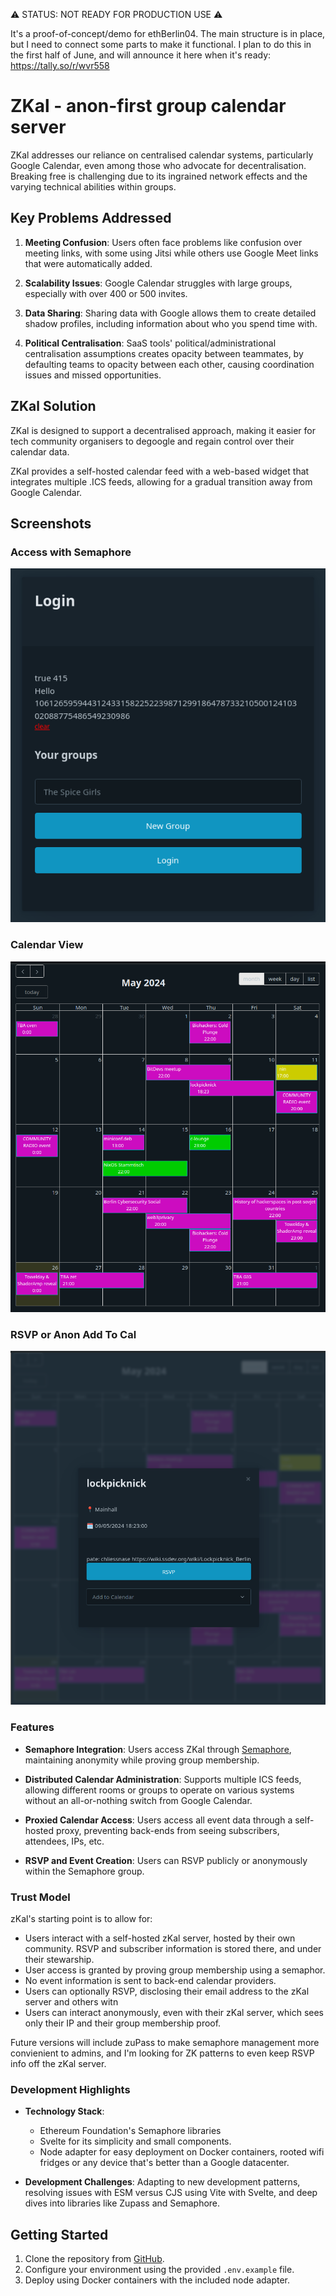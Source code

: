 ⚠️ STATUS: NOT READY FOR PRODUCTION USE ⚠️

It's a proof-of-concept/demo for ethBerlin04. The main structure is in place, but I need to connect some parts to make it functional. I plan to do this in the first half of June, and will announce it here when it's ready:  https://tally.so/r/wvr558

# ZKal - anon-first group calendar server

ZKal addresses our reliance on centralised calendar systems, particularly Google Calendar, even among those who advocate for decentralisation. Breaking free is challenging due to its ingrained network effects and the varying technical abilities within groups.

## Key Problems Addressed

1. **Meeting Confusion**: Users often face problems like confusion over meeting links, with some using Jitsi while others use Google Meet links that were automatically added.
   
2. **Scalability Issues**: Google Calendar struggles with large groups, especially with over 400 or 500 invites.
   
3. **Data Sharing**: Sharing data with Google allows them to create detailed shadow profiles, including information about who you spend time with.
   
4. **Political Centralisation**: SaaS tools' political/administrational centralisation assumptions creates opacity between teammates, by defaulting teams to opacity between each other, causing coordination issues and missed opportunities.

## ZKal Solution
ZKal is designed to support a decentralised approach, making it easier for tech community organisers to degoogle and regain control over their calendar data.

ZKal provides a self-hosted calendar feed with a web-based widget that integrates multiple .ICS feeds, allowing for a gradual transition away from Google Calendar.

## Screenshots

### Access with Semaphore
![Access with Semaphore](screenshots/access-with-semaphore.png)

### Calendar View
![Calendar View](screenshots/calendar-screenshot.png)

### RSVP or Anon Add To Cal
![RSVP or Add Event](screenshots/rsvp-or-add-screenshot.png)

### Features

- **Semaphore Integration**: Users access ZKal through [Semaphore](https://semaphore.pse.dev/), maintaining anonymity while proving group membership.

- **Distributed Calendar Administration**: Supports multiple ICS feeds, allowing different rooms or groups to operate on various systems without an all-or-nothing switch from Google Calendar.

- **Proxied Calendar Access**: Users access all event data through a self-hosted proxy, preventing back-ends from seeing subscribers, attendees, IPs, etc. 
  
- **RSVP and Event Creation**: Users can RSVP publicly or anonymously within the Semaphore group.
  
### Trust Model

zKal's starting point is to allow for:
- Users interact with a self-hosted zKal server, hosted by their own community. RSVP and subscriber information is stored there, and under their stewarship.
- User access is granted by proving group membership using a semaphor.
- No event information is sent to back-end calendar providers.  
- Users can optionally RSVP, disclosing their email address to the zKal server and others witn
- Users can interact anonymously, even with their zKal server, which sees only their IP and their group membership proof.

Future versions will include zuPass to make semaphore management more convienient to admins, and I'm looking for ZK patterns to even keep RSVP info off the zKal server.

### Development Highlights

- **Technology Stack**:
  - Ethereum Foundation's Semaphore libraries
  - Svelte for its simplicity and small components.
  - Node adapter for easy deployment on Docker containers, rooted wifi fridges or any device that's better than a Google datacenter.

  
- **Development Challenges**: Adapting to new development patterns, resolving issues with ESM versus CJS using Vite with Svelte, and deep dives into libraries like Zupass and Semaphore.



## Getting Started

1. Clone the repository from [GitHub](https://github.com/voboda/zKal).
2. Configure your environment using the provided `.env.example` file.
3. Deploy using Docker containers with the included node adapter.

